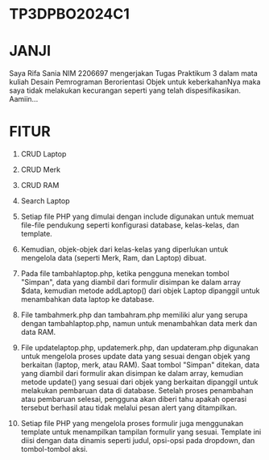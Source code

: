 # TP3DPBO2024C1

# JANJI
Saya Rifa Sania NIM 2206697 mengerjakan Tugas Praktikum 3 dalam mata kuliah Desain Pemrograman Berorientasi Objek
untuk keberkahanNya maka saya tidak melakukan kecurangan seperti yang telah dispesifikasikan. Aamiin...

# FITUR
1. CRUD Laptop
2. CRUD Merk
3. CRUD RAM
4. Search Laptop

1. Setiap file PHP yang dimulai dengan include digunakan untuk memuat file-file pendukung seperti konfigurasi database, kelas-kelas, dan template.
2. Kemudian, objek-objek dari kelas-kelas yang diperlukan untuk mengelola data (seperti Merk, Ram, dan Laptop) dibuat.
3. Pada file tambahlaptop.php, ketika pengguna menekan tombol "Simpan", data yang diambil dari formulir disimpan ke dalam array $data, kemudian metode addLaptop() dari objek Laptop dipanggil untuk menambahkan data laptop ke database.
4. File tambahmerk.php dan tambahram.php memiliki alur yang serupa dengan tambahlaptop.php, namun untuk menambahkan data merk dan data RAM.
5. File updatelaptop.php, updatemerk.php, dan updateram.php digunakan untuk mengelola proses update data yang sesuai dengan objek yang berkaitan (laptop, merk, atau RAM). Saat tombol "Simpan" ditekan, data yang diambil dari formulir akan disimpan ke dalam array, kemudian metode update() yang sesuai dari objek yang berkaitan dipanggil untuk melakukan pembaruan data di database.
Setelah proses penambahan atau pembaruan selesai, pengguna akan diberi tahu apakah operasi tersebut berhasil atau tidak melalui pesan alert yang ditampilkan.
6. Setiap file PHP yang mengelola proses formulir juga menggunakan template untuk menampilkan tampilan formulir yang sesuai. Template ini diisi dengan data dinamis seperti judul, opsi-opsi pada dropdown, dan tombol-tombol aksi.